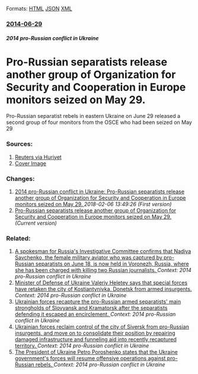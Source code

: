 
Formats: [HTML](/news/2014/06/29/pro-russian-separatists-release-another-group-of-organization-for-security-and-cooperation-in-europe-monitors-seized-on-may-29.html)  [JSON](/news/2014/06/29/pro-russian-separatists-release-another-group-of-organization-for-security-and-cooperation-in-europe-monitors-seized-on-may-29.json)  [XML](/news/2014/06/29/pro-russian-separatists-release-another-group-of-organization-for-security-and-cooperation-in-europe-monitors-seized-on-may-29.xml)  

### [2014-06-29](/news/2014/06/29/index.md)

##### 2014 pro-Russian conflict in Ukraine
# Pro-Russian separatists release another group of Organization for Security and Cooperation in Europe monitors seized on May 29. 

Pro-Russian separatist rebels in eastern Ukraine on June 29 released a second group of four monitors from the OSCE who had been seized on May 29


### Sources:

1. [Reuters via Huriyet](http://www.hurriyetdailynews.com/pro-russian-rebels-in-ukraine-free-second-group-of-osce-monitors.aspx?pageID=238&nID=68416&NewsCatID=351)
1. [Cover Image](http://www.hurriyetdailynews.com/images/news/201406/n_68416_1.jpg)

### Changes:

1. [2014 pro-Russian conflict in Ukraine: Pro-Russian separatists release another group of Organization for Security and Cooperation in Europe monitors seized on May 29. ](/news/2014/06/29/2014-pro-russian-conflict-in-ukraine-pro-russian-separatists-release-another-group-of-organization-for-security-and-cooperation-in-europe-m.md) _2018-02-06 13:49:26 (First version)_
1. [Pro-Russian separatists release another group of Organization for Security and Cooperation in Europe monitors seized on May 29. ](/news/2014/06/29/pro-russian-separatists-release-another-group-of-organization-for-security-and-cooperation-in-europe-monitors-seized-on-may-29.md) _(Current version)_

### Related:

1. [A spokesman for Russia's Investigative Committee confirms that Nadiya Savchenko, the female military aviator who was captured by pro-Russian separatists on June 18, is now held in Voronezh, Russia, where she has been charged with killing two Russian journalists. ](/news/2014/07/9/a-spokesman-for-russia-s-investigative-committee-confirms-that-nadiya-savchenko-the-female-military-aviator-who-was-captured-by-pro-russian.md) _Context: 2014 pro-Russian conflict in Ukraine_
2. [Minister of Defense of Ukraine Valeriy Heletey says that special forces have retaken the city of Kostiantynivka, Donetsk from armed insurgents. ](/news/2014/07/7/minister-of-defense-of-ukraine-valeriy-heletey-says-that-special-forces-have-retaken-the-city-of-kostiantynivka-donetsk-from-armed-insurgen.md) _Context: 2014 pro-Russian conflict in Ukraine_
3. [Ukrainian forces recapture the pro-Russian armed separatists' main strongholds of Slovyansk and Kramatorsk after the separatists defending it escaped an encirclement. ](/news/2014/07/5/ukrainian-forces-recapture-the-pro-russian-armed-separatists-main-strongholds-of-slovyansk-and-kramatorsk-after-the-separatists-defending-i.md) _Context: 2014 pro-Russian conflict in Ukraine_
4. [Ukrainian forces reclaim control of the city of Siversk from pro-Russian insurgents, and move on to consolidate their position by repairing damaged infrastructure and funneling aid into recently recaptured territory. ](/news/2014/07/10/ukrainian-forces-reclaim-control-of-the-city-of-siversk-from-pro-russian-insurgents-and-move-on-to-consolidate-their-position-by-repairing.md) _Context: 2014 pro-Russian conflict in Ukraine_
5. [The President of Ukraine Petro Poroshenko states that the Ukraine government's forces will resume offensive operations against pro-Russian rebels. ](/news/2014/07/1/the-president-of-ukraine-petro-poroshenko-states-that-the-ukraine-government-s-forces-will-resume-offensive-operations-against-pro-russian-r.md) _Context: 2014 pro-Russian conflict in Ukraine_
